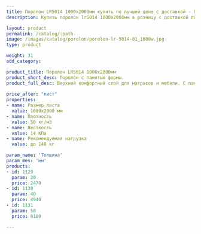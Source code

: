 ```yaml
---
title: Поролон LR5014 1000х2000мм купить по лучшей цене с доставкой - Поролоныч
description: Купить поролон lr5014 1000х2000мм в розницу с доставкой по Москве в интернет-магазине Поролоныча.

layout: product
permalink: /catalog/:path
image: /images/catalog/porolon/porolon-lr-5014-01_1600w.jpg
type: product

weight: 31
add_category: 

product_title: Поролон LR5014 1000х2000мм
product_short_desc: Поролон с памятью формы.
product_full_desc: Верхний комфортный слой для матрасов и мебели. С памятью формы.
        
price_after: "лист"
properties:
- name: Размер листа
  value: 1000х2000 мм
- name: Плотность
  value: 50 кг/м3
- name: Жесткость
  value: 14 КПа
- name: Рекомендуемая нагрузка
  value: до 140 кг

param_name: 'Толщина'
param_mes: 'мм'
products:
- id: 1129
  param: 20
  price: 2470
- id: 1130
  param: 40
  price: 4940
- id: 1131
  param: 50
  price: 6180

---
```


